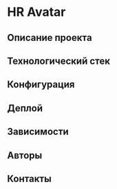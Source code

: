 # HR Avatar

## Описание проекта

## Технологический стек

## Конфигурация

## Деплой

## Зависимости

## Авторы

## Контакты
